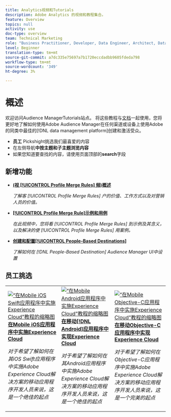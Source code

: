 ```yaml
---
title: Analytics视频和Tutorials
description: Adobe Analytics 的视频和教程集合。
feature: Overview
topics: null
activity: use
doc-type: overview
team: Technical Marketing
role: "Business Practitioner, Developer, Data Engineer, Architect, Data Architect, Administrator, Leader"
level: Beginner
translation-type: tm+mt
source-git-commit: a7dc335e75697a7b1720eccdadbb9605fdeda798
workflow-type: tm+mt
source-wordcount: '349'
ht-degree: 3%

---
```



# 概述

欢迎访问Audience ManagerTutorials站点。  将这些教程与[文档](https://experienceleague.adobe.com/docs/audience-manager/user-guide/aam-home.html)一起使用，您将更好地了解如何使用Adobe Audience Manager在任何渠道或设备上使用Adobe的同类中最佳的[!DNL data management platform]创建和激活受众。

* **员工** Pickshight挑选我们最喜爱的内容
* 在左侧导航&#x200B;**中按主题和子主题浏览内容**
* 如果您知道要查找的内容，请使用页面顶部的&#x200B;**search**&#x200B;字段

## 新增功能

* **[(视 [!UICONTROL Profile Merge Rules] 频)概述](build-and-manage-audiences/profile-merge/overview-of-profile-merge-rules.md)**

   *了解客 [!UICONTROL Profile Merge Rules] 户的价值、工作方式以及对营销人员的价值。*

* **[[!UICONTROL Profile Merge Rule]示例和用例](build-and-manage-audiences/profile-merge/profile-merge-rule-examples-and-use-cases.md)**

   *在此视频中，您将看 [!UICONTROL Profile Merge Rules] 到示例及其含义，以及解决的使 [!UICONTROL Profile Merge Rules] 用案例。*

* **[创建和配置[!UICONTROL People-Based Destinations]](data-activation/people-based-destinations/create-and-configure-people-based-destinations.md)**

   *了解如何在 [!DNL People-Based Destination] Audience Manager UI中设置*

## 员工挑选

<table>
<tr>
  <td>
    <a href="https://docs.adobe.com/content/help/en/experience-cloud/implementing-in-mobile-ios-swift-apps-with-launch/index.html">
      <img alt="“在Mobile iOS Swift应用程序中实施Experience Cloud”教程的缩略图" src="assets/thumb_swift.png" />
    </a>
    <div>
      <a href="https://docs.adobe.com/content/help/en/experience-cloud/implementing-in-mobile-ios-swift-apps-with-launch/index.html">
    <strong>在Mobile iOS应用程序中实施Experience Cloud</strong>
    </a>
    </div>
    <p>
    <em>对于希望了解如何在其iOS Swift应用程序中实施Adobe Experience Cloud解决方案的移动应用程序开发人员来说，这是一个绝佳的起点</em>
    <p>
  </td>
  <td>
    <a href="https://docs.adobe.com/content/help/en/experience-cloud/implementing-in-mobile-android-apps-with-launch/index.html">
      <img alt="“在Mobile Android应用程序中实施Experience Cloud”教程的缩略图" src="assets/thumb_android.png" />
    </a>
    <div>
      <a href="https://docs.adobe.com/content/help/en/experience-cloud/implementing-in-mobile-android-apps-with-launch/index.html">
    <strong>在移动[!DNL Android]应用程序中实现Experience Cloud</strong>
    </a>
    </div>
    <p>
    <em>对于希望了解如何在其Android应用程序中实施Adobe Experience Cloud解决方案的移动应用程序开发人员来说，这是一个绝佳的起点</em>
    <p>
  </td>
  <td>
    <a href="https://docs.adobe.com/content/help/en/experience-cloud/implementing-in-mobile-ios-objective-c-apps-with-launch/index.html">
      <img alt="“在Mobile Objective-C应用程序中实施Experience Cloud”教程的缩略图" src="assets/thumb_objective_c.png" />
    </a>
    <div>
      <a href="https://docs.adobe.com/content/help/en/experience-cloud/implementing-in-mobile-ios-objective-c-apps-with-launch/index.html">
    <strong>在移动Objective-C应用程序中实现Experience Cloud</strong>
    </a>
    </div>
    <p>
    <em>对于希望了解如何在Objective-C应用程序中实施Adobe Experience Cloud解决方案的移动应用程序开发人员来说，这是一个完美的起点</em>
    <p>
  </td>
</tr>
</table>
